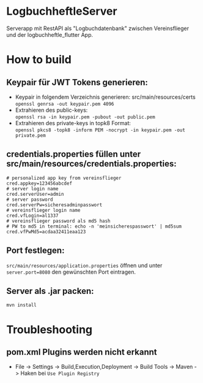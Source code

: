 # LogbuchheftleServer
Serverapp mit RestAPI als "Logbuchdatenbank" zwischen Vereinsflieger und der logbuchheftle_flutter App.


# How to build

## Keypair für JWT Tokens generieren:
  - Keypair in folgendem Verzeichnis generieren: src/main/resources/certs\
    `openssl genrsa -out keypair.pem 4096`
  - Extrahieren des public-keys:\
    `openssl rsa -in keypair.pem -pubout -out public.pem`
  - Extrahieren des private-keys in topk8 Format:\
    `openssl pkcs8 -topk8 -inform PEM -nocrypt -in keypair.pem -out private.pem`

## credentials.properties füllen unter src/main/resources/credentials.properties:

```
# personalized app key from vereinsflieger
cred.appkey=123456abcdef
# server login name
cred.serverUser=admin
# server password
cred.serverPw=sicheresadminpasswort
# vereinsflieger login name
cred.vfLogin=al1337
# vereinsflieger password als md5 hash
# PW to md5 in terminal: echo -n 'meinsicherespasswort' | md5sum
cred.vfPwMd5=acdaa32411eaa123

```

## Port festlegen:

`src/main/resources/application.properties` öffnen und unter `server.port=8080` den gewünschten Port eintragen.

## Server als .jar packen:
`mvn install`




# Troubleshooting

## pom.xml Plugins werden nicht erkannt

- File -> Settings -> Build,Execution,Deployment -> Build Tools -> Maven -> Haken bei `Use Plugin Registry`